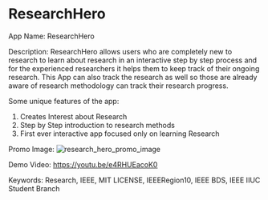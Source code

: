# ResearchHero

App Name: 
ResearchHero 

Description:
ResearchHero allows users who are completely new to research to learn about 
research in an interactive step by step process and for the experienced researchers 
it helps them to keep track of their ongoing research. This App can also track the research 
as well so those are already aware of research methodology can track their research progress. 

Some unique features of the app:
1.	Creates Interest about Research 
2.	Step by Step introduction to research methods 
3.	First ever interactive app focused only on learning Research 

Promo Image: 
![research_hero_promo_image](https://user-images.githubusercontent.com/10285584/28237261-29dfe26e-695d-11e7-8ab9-9bfbd61b835d.PNG)


Demo Video:
https://youtu.be/e4RHUEacoK0

Keywords:
Research, IEEE, MIT LICENSE, IEEERegion10, IEEE BDS, IEEE IIUC Student Branch
